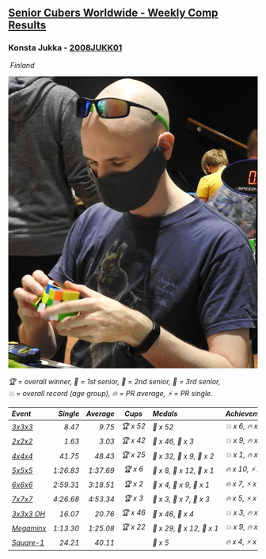 <style>table {white-space: nowrap;}</style>
<link rel="stylesheet" type="text/css" href="/scw-comp/css/flags.css" />

## [Senior Cubers Worldwide - Weekly Comp Results](/scw-comp/results/)
### Konsta Jukka - [2008JUKK01](https://www.worldcubeassociation.org/persons/2008JUKK01)

<i class="flag flag-FI" />&nbsp;Finland

![Konsta Jukka](1598884731.jpg)

<span style="white-space: nowrap;">🏆 = overall winner</span>, <span style="white-space: nowrap;">🥇 = 1st senior</span>, <span style="white-space: nowrap;">🥈 = 2nd senior</span>, <span style="white-space: nowrap;">🥉 = 3rd senior</span>, <span style="white-space: nowrap;">💥 = overall record (age group)</span>, <span style="white-space: nowrap;">🔥 = PR average</span>, <span style="white-space: nowrap;">⚡ = PR single</span>.

| Event | Single | Average | Cups | Medals | Achievements|
| :-- | --: | --: | :--: | :-- | :-- |
| [3x3x3](333.md) | 8.47 | 9.75 | 🏆 x 52 | 🥇 x 52 | 💥 x 6, 🔥 x 4, ⚡ x 5 |
| [2x2x2](222.md) | 1.63 | 3.03 | 🏆 x 42 | 🥇 x 46, 🥈 x 3 | 💥 x 9, 🔥 x 8, ⚡ x 5 |
| [4x4x4](444.md) | 41.75 | 48.43 | 🏆 x 25 | 🥇 x 32, 🥈 x 9, 🥉 x 2 | 💥 x 1, 🔥 x 8, ⚡ x 9 |
| [5x5x5](555.md) | 1:26.83 | 1:37.69 | 🏆 x 6 | 🥇 x 8, 🥈 x 12, 🥉 x 1 | 🔥 x 10, ⚡ x 6 |
| [6x6x6](666.md) | 2:59.31 | 3:18.51 | 🏆 x 2 | 🥇 x 4, 🥈 x 9, 🥉 x 1 | 🔥 x 7, ⚡ x 5 |
| [7x7x7](777.md) | 4:26.68 | 4:53.34 | 🏆 x 3 | 🥇 x 3, 🥈 x 7, 🥉 x 3 | 🔥 x 5, ⚡ x 6 |
| [3x3x3 OH](333oh.md) | 16.07 | 20.76 | 🏆 x 46 | 🥇 x 46, 🥈 x 4 | 💥 x 3, 🔥 x 5, ⚡ x 4 |
| [Megaminx](minx.md) | 1:13.30 | 1:25.08 | 🏆 x 22 | 🥇 x 29, 🥈 x 12, 🥉 x 1 | 💥 x 9, 🔥 x 8, ⚡ x 5 |
| [Square-1](sq1.md) | 24.21 | 40.11 |  | 🥉 x 5 | 🔥 x 4, ⚡ x 3 |

<!-- Global site tag (gtag.js) - Google Analytics -->
<script async src="https://www.googletagmanager.com/gtag/js?id=UA-86348435-3"></script>
<script>window.dataLayer = window.dataLayer || []; function gtag() {dataLayer.push(arguments);} gtag('js', new Date()); gtag('config', 'UA-86348435-3');</script>

